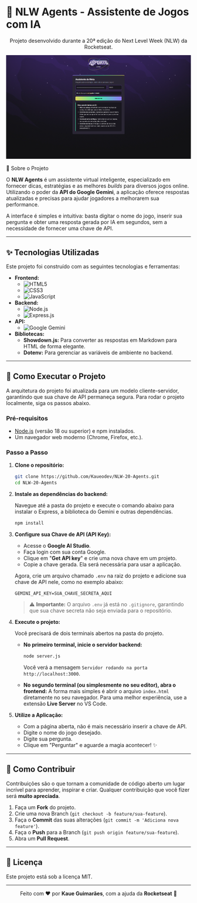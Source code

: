 # 🤖 NLW Agents - Assistente de Jogos com IA

<p align="center">
  Projeto desenvolvido durante a 20ª edição do Next Level Week (NLW) da Rocketseat.
</p>

<p align="center">
  <img src="./assets/final.png" alt="Demonstração do Projeto" width="700"/>
</p

## 🎯 Sobre o Projeto

O **NLW Agents** é um assistente virtual inteligente, especializado em fornecer dicas, estratégias e as melhores _builds_ para diversos jogos online. Utilizando o poder da **API do Google Gemini**, a aplicação oferece respostas atualizadas e precisas para ajudar jogadores a melhorarem sua performance.

A interface é simples e intuitiva: basta digitar o nome do jogo, inserir sua pergunta e obter uma resposta gerada por IA em segundos, sem a necessidade de fornecer uma chave de API.

---

## ✨ Tecnologias Utilizadas

Este projeto foi construído com as seguintes tecnologias e ferramentas:

- **Frontend:**
  - ![HTML5](https://img.shields.io/badge/HTML5-E34F26?style=for-the-badge&logo=html5&logoColor=white)
  - ![CSS3](https://img.shields.io/badge/CSS3-1572B6?style=for-the-badge&logo=css3&logoColor=white)
  - ![JavaScript](https://img.shields.io/badge/JavaScript-F7DF1E?style=for-the-badge&logo=javascript&logoColor=black)
- **Backend:**
  - ![Node.js](https://img.shields.io/badge/Node.js-339933?style=for-the-badge&logo=nodedotjs&logoColor=white)
  - ![Express.js](https://img.shields.io/badge/Express.js-000000?style=for-the-badge&logo=express&logoColor=white)
- **API:**
  - ![Google Gemini](https://img.shields.io/badge/Google_Gemini_API-4285F4?style=for-the-badge&logo=google-gemini&logoColor=white)
- **Bibliotecas:**
  - **Showdown.js:** Para converter as respostas em Markdown para HTML de forma elegante.
  - **Dotenv:** Para gerenciar as variáveis de ambiente no backend.

---

## 🚀 Como Executar o Projeto

A arquitetura do projeto foi atualizada para um modelo cliente-servidor, garantindo que sua chave de API permaneça segura. Para rodar o projeto localmente, siga os passos abaixo.

### Pré-requisitos

- [Node.js](https://nodejs.org/) (versão 18 ou superior) e npm instalados.
- Um navegador web moderno (Chrome, Firefox, etc.).

### Passo a Passo

1.  **Clone o repositório:**

    ```bash
    git clone https://github.com/Kaueodev/NLW-20-Agents.git
    cd NLW-20-Agents
    ```

2.  **Instale as dependências do backend:**

    Navegue até a pasta do projeto e execute o comando abaixo para instalar o Express, a biblioteca do Gemini e outras dependências.

    ```bash
    npm install
    ```

3.  **Configure sua Chave de API (API Key):**

    - Acesse o **Google AI Studio**.
    - Faça login com sua conta Google.
    - Clique em "**Get API key**" e crie uma nova chave em um projeto.
    - Copie a chave gerada. Ela será necessária para usar a aplicação.

    Agora, crie um arquivo chamado `.env` na raiz do projeto e adicione sua chave de API nele, como no exemplo abaixo:

    ```
    GEMINI_API_KEY=SUA_CHAVE_SECRETA_AQUI
    ```

    > ⚠️ **Importante:** O arquivo `.env` já está no `.gitignore`, garantindo que sua chave secreta não seja enviada para o repositório.

4.  **Execute o projeto:**

    Você precisará de dois terminais abertos na pasta do projeto.

    - **No primeiro terminal, inicie o servidor backend:**

      ```bash
      node server.js
      ```

      Você verá a mensagem `Servidor rodando na porta http://localhost:3000`.

    - **No segundo terminal (ou simplesmente no seu editor), abra o frontend:**
      A forma mais simples é abrir o arquivo `index.html` diretamente no seu navegador. Para uma melhor experiência, use a extensão **Live Server** no VS Code.

5.  **Utilize a Aplicação:**
    - Com a página aberta, não é mais necessário inserir a chave de API.
    - Digite o nome do jogo desejado.
    - Digite sua pergunta.
    - Clique em "Perguntar" e aguarde a magia acontecer! ✨

---

## 🤝 Como Contribuir

Contribuições são o que tornam a comunidade de código aberto um lugar incrível para aprender, inspirar e criar. Qualquer contribuição que você fizer será **muito apreciada**.

1.  Faça um **Fork** do projeto.
2.  Crie uma nova Branch (`git checkout -b feature/sua-feature`).
3.  Faça o **Commit** das suas alterações (`git commit -m 'Adiciona nova feature'`).
4.  Faça o **Push** para a Branch (`git push origin feature/sua-feature`).
5.  Abra um **Pull Request**.

---

## 📄 Licença

Este projeto está sob a licença MIT.

---

<p align="center">
  Feito com ❤️ por <strong>Kaue Guimarães</strong>, com a ajuda da <strong>Rocketseat</strong> 🚀
</p>
